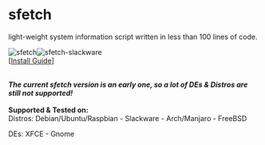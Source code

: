 # sfetch
light-weight system information script written in less than 100 lines of code. 

![sfetch](https://i.imgur.com/I92HyDx.png)![sfetch-slackware](https://i.imgur.com/a8igFqq.png)
<br/> 
[[Install Guide](https://github.com/sean0262/sfetch/wiki/Install)]  
  
<br/>  
<b><i>The current sfetch version is an early one, so a lot of DEs & Distros are still not supported!</b></i> 
<br/>  
<br/>
<b>Supported & Tested on:  </b>  <br/>
Distros:
Debian/Ubuntu/Raspbian
- Slackware   
- Arch/Manjaro  
- FreeBSD  

DEs:
XFCE - Gnome
